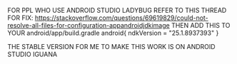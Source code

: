 FOR PPL WHO USE ANDROID STUDIO LADYBUG REFER TO THIS THREAD FOR FIX:
https://stackoverflow.com/questions/69619829/could-not-resolve-all-files-for-configuration-appandroidjdkimage
THEN ADD THIS TO YOUR android/app/build.gradle
android{
ndkVersion = "25.1.8937393"
}




THE STABLE VERSION FOR ME TO MAKE THIS WORK IS ON ANDROID STUDIO IGUANA
